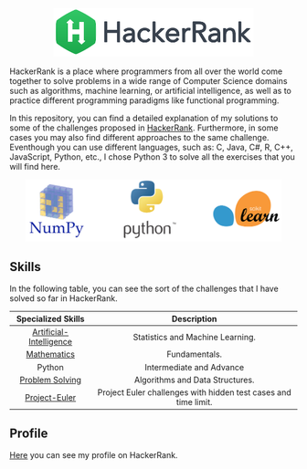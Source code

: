 <p align="center">
  <img src="images/HackerRank.png" width="350" title="Python Logo">
</p>

HackerRank is a place where programmers from all over the world come together to solve problems in a wide range of Computer Science domains such as algorithms, machine learning, or artificial intelligence, as well as to practice different programming paradigms like functional programming.

In this repository, you can find a detailed explanation of my solutions to some of the challenges proposed in [HackerRank](https://www.hackerrank.com/). Furthermore, in some cases you may also find different approaches to the same challenge. Eventhough you can use different languages, such as: C, Java, C#, R, C++, JavaScript, Python, etc., I chose Python 3 to solve all the exercises that you will find here.


<p align="center">
  <img src="images/3-images.png" width="450" title="Scikit-learn">
</p>


## Skills
In the following table, you can see the sort of the challenges that I have solved so far in HackerRank.

| Specialized  Skills  | Description  |
|:--------------------:|:---------------:|
| [Artificial-Intelligence](https://github.com/EdinsonLeandro/HackerRank/tree/main/Artificial-Intelligence) | Statistics and Machine Learning. |
| [Mathematics](https://github.com/EdinsonLeandro/HackerRank/tree/main/Mathematics) | Fundamentals. |
| Python | Intermediate and Advance |
| [Problem Solving](https://github.com/EdinsonLeandro/HackerRank/tree/main/Problem-Solving) | Algorithms and Data Structures. |
| [Project-Euler](https://github.com/EdinsonLeandro/HackerRank/tree/main/Project-Euler) | Project Euler challenges with hidden test cases and time limit. |

## Profile
[Here](https://www.hackerrank.com/edinson_leandro) you can see my profile on HackerRank.
